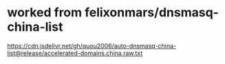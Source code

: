 # worked from felixonmars/dnsmasq-china-list

https://cdn.jsdelivr.net/gh/quou2006/auto-dnsmasq-china-list@release/accelerated-domains.china.raw.txt
